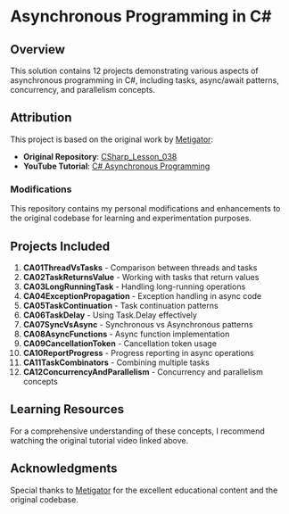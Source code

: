 # Asynchronous Programming in C#

## Overview
This solution contains 12 projects demonstrating various aspects of asynchronous programming in C#, including tasks, async/await patterns, concurrency, and parallelism concepts.

## Attribution
This project is based on the original work by [Metigator](https://github.com/metigator):
- **Original Repository**: [CSharp_Lesson_038](https://github.com/metigator/CSharp_Lesson_038)
- **YouTube Tutorial**: [C# Asynchronous Programming](https://youtu.be/kDUDX3VJFEc?si=QasjsqWH34xhwaOm)

### Modifications
This repository contains my personal modifications and enhancements to the original codebase for learning and experimentation purposes.

## Projects Included

1. **CA01ThreadVsTasks** - Comparison between threads and tasks
2. **CA02TaskReturnsValue** - Working with tasks that return values
3. **CA03LongRunningTask** - Handling long-running operations
4. **CA04ExceptionPropagation** - Exception handling in async code
5. **CA05TaskContinuation** - Task continuation patterns
6. **CA06TaskDelay** - Using Task.Delay effectively
7. **CA07SyncVsAsync** - Synchronous vs Asynchronous patterns
8. **CA08AsyncFunctions** - Async function implementation
9. **CA09CancellationToken** - Cancellation token usage
10. **CA10ReportProgress** - Progress reporting in async operations
11. **CA11TaskCombinators** - Combining multiple tasks
12. **CA12ConcurrencyAndParallelism** - Concurrency and parallelism concepts

## Learning Resources
For a comprehensive understanding of these concepts, I recommend watching the original tutorial video linked above.

## Acknowledgments
Special thanks to [Metigator](https://github.com/metigator) for the excellent educational content and the original codebase.
